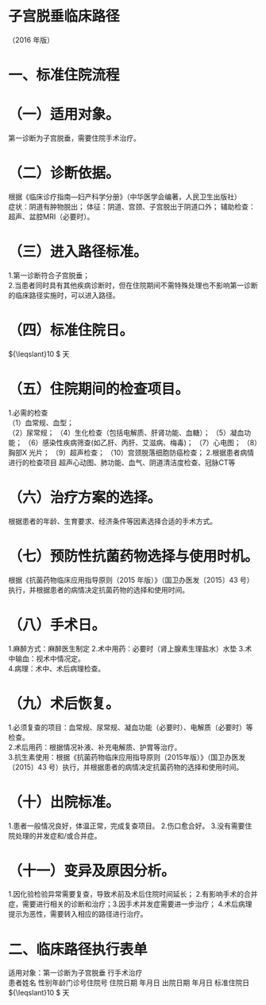 # 子宫脱垂临床路径  
（2016 年版）  
# 一、标准住院流程  
# （一）适用对象。  
第一诊断为子宫脱垂，需要住院手术治疗。  
# （二）诊断依据。  
根据《临床诊疗指南—妇产科学分册》（中华医学会编著，人民卫生出版社）  
症状：阴道有肿物脱出； 体征：阴道、宫颈、子宫脱出于阴道口外； 辅助检查：超声、盆腔MRI（必要时）。  
# （三）进入路径标准。  
1.第一诊断符合子宫脱垂；  
2.当患者同时具有其他疾病诊断时，但在住院期间不需特殊处理也不影响第一诊断的临床路径实施时，可以进入路径。  
# （四）标准住院日。  
${\leqslant}10 $ 天  
# （五）住院期间的检查项目。  
1.必需的检查  
（1）血常规、血型；  
（2）尿常规； （4）生化检查（包括电解质、肝肾功能、血糖）；   （5）凝血功能； （6）感染性疾病筛查(如乙肝、丙肝、艾滋病、梅毒)； （7）心电图； （8）胸部X 光片； （9）超声检查； （10）宫颈脱落细胞防癌检查； 2.根据患者病情进行的检查项目 超声心动图、肺功能、血气、阴道清洁度检查、冠脉CT等  
# （六）治疗方案的选择。  
根据患者的年龄、生育要求、经济条件等因素选择合适的手术方式。  
# （七）预防性抗菌药物选择与使用时机。  
根据《抗菌药物临床应用指导原则（2015 年版）》（国卫办医发〔2015〕43 号）执行，并根据患者的病情决定抗菌药物的选择和使用时间。  
# （八）手术日。  
1.麻醉方式：麻醉医生制定 2.术中用药：必要时（肾上腺素生理盐水）水垫  3.术中输血：视术中情况定。  
4.病理：术中、术后病理检查。  
# （九）术后恢复。  
1.必须复查的项目：血常规、尿常规、凝血功能（必要时）、电解质（必要时）等检查。  
2.术后用药：根据情况补液、补充电解质、护胃等治疗。  
3.抗生素使用：根据《抗菌药物临床应用指导原则（2015年版）》（国卫办医发〔2015〕43 号）执行，并根据患者的病情决定抗菌药物的选择和使用时间。  
# （十）出院标准。  
1.患者一般情况良好，体温正常，完成复查项目。 2.伤口愈合好。 3.没有需要住院处理的并发症和/或合并症。  
# （十一）变异及原因分析。  
1.因化验检验异常需要复查，导致术前及术后住院时间延长； 2.有影响手术的合并症，需要进行相关的诊断和治疗；3.因手术并发症需要进一步治疗； 4.术后病理提示为恶性，需要转入相应的路径进行治疗。  
# 二、临床路径执行表单  
适用对象：第一诊断为子宫脱垂 行手术治疗  
患者姓名  性别年龄门诊号住院号 住院日期  年月日   出院日期  年月日  标准住院日 ${\leqslant}10 $ 天  
